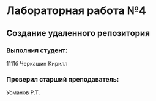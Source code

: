 # Лабораторная работа №4
## Создание удаленного репозитория
### Выполнил студент:
1111б
Черкашин Кирилл
### Проверил старший преподаватель:
Усманов Р.Т.
